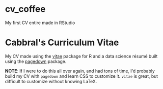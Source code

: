 # cv_coffee
My first CV entire made in RStudio

# Cabbral's Curriculum Vitae

My CV made using the [vitae](https://github.com/ropenscilabs/vitae) package for R and a data science résumé built using the [pagedown](https://github.com/rstudio/pagedown) package.

**NOTE**: If I were to do this all over again, and had tons of time, I'd probably build my CV with `pagedown` and learn CSS to customize it.  `vitae` is great, but difficult to customize without knowing LaTeX.
